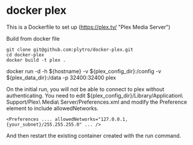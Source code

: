 docker plex
===========

This is a Dockerfile to set up (https://plex.tv/ "Plex Media Server")

Build from docker file

```
git clone git@github.com:plytro/docker-plex.git
cd docker-plex
docker build -t plex . 
```

docker run -d -h ${hostname} -v ${plex_config_dir}:/config -v ${plex_data_dir}:/data -p 32400:32400  plex

On the initial run, you will not be able to connect to plex without authenticating. You need to edit ${plex_config_dir}/Library/Application\ Support/Plex\ Media\ Server/Preferences.xml and modify the Preference element to include allowedNetworks.

```
<Preferences .... allowedNetworks="127.0.0.1,{your_subnet}/255.255.255.0" ... />
```
And then restart the existing container created with the run command.
